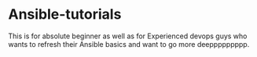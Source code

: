 # Ansible-tutorials
This is for absolute beginner as well as for Experienced devops guys who wants to refresh their Ansible basics and want to go more deeppppppppp. 
